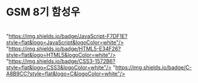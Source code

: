### <h1>GSM 8기 함성우<h1>
"https://img.shields.io/badge/JavaScript-F7DF1E?style=flat&logo=JavaScript&logoColor=white"/>
"https://img.shields.io/badge/HTML5-E34F26?style=flat&logo=HTML5&logoColor=white"/>
"https://img.shields.io/badge/CSS3-1572B6?style=flat&logo=CSS3&logoColor=white"/>
"https://img.shields.io/badge/C-A8B9CC?style=flat&logo=C&logoColor=white"/>
